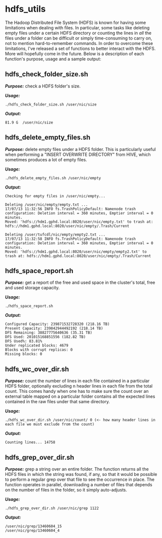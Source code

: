 # hdfs_utils
The Hadoop Distributed File System (HDFS) is known for having some limitations when dealing with files. In particular, some tasks like deleting empty files under a certain HDFS directory or counting the lines in *all* the files under a folder can be difficult or simply time-consuming to carry on, not to mention hard-to-remember commands. In order to overcome these limitations, I've released a set of functions to better interact with the HDFS. More will hopefully come in the future. Below is a description of each function's purpose, usage and a sample output: 

## hdfs_check_folder_size.sh

***Purpose:*** check a HDFS folder's size.

***Usage:***

    ./hdfs_check_folder_size.sh /user/nic/size

***Output:***

    81.9 G  /user/nic/size

## hdfs_delete_empty_files.sh

***Purpose:*** delete empty files under a HDFS folder. This is particularly useful when performing a "INSERT OVERWRITE DIRECTORY" from HIVE, which sometimes produces a lot of empty files.

***Usage:***

    ./hdfs_delete_empty_files.sh /user/nic/empty

***Output:***

    Checking for empty files in /user/nic/empty...
    
    Deleting /user/nic/empty/empty.txt ...
    17/07/13 11:32:56 INFO fs.TrashPolicyDefault: Namenode trash configuration: Deletion interval = 360 minutes, Emptier interval = 0 minutes.
    Moved: 'hdfs://hdm1.gphd.local:8020/user/nic/empty.txt' to trash at: hdfs://hdm1.gphd.local:8020/user/nic/empty/.Trash/Current
    
    Deleting /user/tufcdl/nic/empty/empty2.txt ...
    17/07/13 11:32:58 INFO fs.TrashPolicyDefault: Namenode trash configuration: Deletion interval = 360 minutes, Emptier interval = 0 minutes.
    Moved: 'hdfs://hdm1.gphd.local:8020/user/nic/empty/empty2.txt' to trash at: hdfs://hdm1.gphd.local:8020/user/nic/empty/.Trash/Current

## hdfs_space_report.sh

***Purpose:*** get a report of the free and used space in the cluster's total, free and used storage capacity.

***Usage:***

    ./hdfs_space_report.sh

***Output:***

    Configured Capacity: 239871532728320 (218.16 TB)
    Present Capacity: 239842944492192 (218.14 TB)
    DFS Remaining: 38827775640636 (35.31 TB)
    DFS Used: 201015168851556 (182.82 TB)
    DFS Used%: 83.81%
    Under replicated blocks: 4679
    Blocks with corrupt replicas: 0
    Missing blocks: 0
    
## hdfs_wc_over_dir.sh

***Purpose:*** count the number of lines in each file contained in a particular HDFS folder, optionally excluding n header lines in each file from the total count. This comes handy when one has to make sure the count over an external table mapped on a particular folder contains all the expected lines contained in the raw files under that same directory. 

***Usage:***

    ./hdfs_wc_over_dir.sh /user/nic/count/ 0 (<- how many header lines in each file we must exclude from the count)

***Output:***

    Counting lines... 14758

## hdfs_grep_over_dir.sh

***Purpose:*** grep a string over an entire folder. The function returns all the HDFS files in which the string was found, if any, so that it would be possible to perform a regular grep over that file to see the occurrence in place. The function operates in parallel, downloading a number of files that depends on the number of files in the folder, so it simply auto-adjusts.  

***Usage:***
    
    ./hdfs_grep_over_dir.sh /user/nic/grep 1122

***Output:***
           
    /user/nic/grep/13460604_15
    /user/nic/grep/13460604_4
